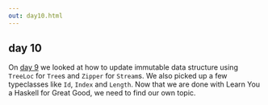```yaml
---
out: day10.html
---
```


  [day9]: ./day9.html

day 10
------

On [day 9][day9] we looked at how to update immutable data structure using `TreeLoc` for `Tree`s and `Zipper` for `Stream`s. We also picked up a few typeclasses like `Id`, `Index` and `Length`. Now that we are done with Learn You a Haskell for Great Good, we need to find our own topic.
